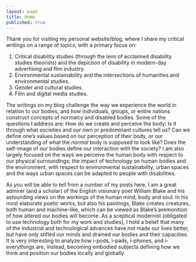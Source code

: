 ```yaml
---
layout: page
title: Home
published: true
---
```


<span class="versal t9">T</span>hank you for visiting my personal website/blog, where I share my critical writings on a range of topics, with a primary focus on:

1. Critical disability studies (through the lens of acclaimed disability studies theorists) and the depiction of disability in modern-day advertising and film industry.
2. Environmental sustainability and the intersections of humanities and environmental studies.
3. Gender and cultural studies.
4. Film and digital media studies.

The writings on my blog challenge the way we experience the world in relation to our bodies, and how individuals, groups, or entire nations construct concepts of normalcy and disabled bodies. Some of the questions I address are: How do we create and perceive the body: Is it through what societies and our own or predominant cultures tell us? Can we define one’s values based on our perception of their body, or our understanding of what the *normal* body is supposed to look like? Does the self-image of our bodies define our interaction with the society? I am also largely focused on the ways we perceive the human body with respect to our physical surroundings; the impact of technology on human bodies and the environment, with respect to environmental sustainability, urban spaces and the ways urban spaces can be adapted to people with disabilities.

As you will be able to tell from a number of my posts here, I am a great admirer (and a scholar) of the English visionary poet William Blake and his astounding views on the workings of the human mind, body and soul. In his most elaborate poetic works, but also his paintings, Blake creates creatures, both human and machine-like, which can be viewed as Blake’s premonition of how altered our bodies will become. As a sceptical modernist (obligated to use technology both for my work and studies), I hold a belief that many of the industrial and technological advances have not made our lives better, but have only stifled our minds and drained our bodies and their capacities. It is very interesting to analyze how i-pods, i-pads, i-phones, and i-everythings are, instead, becoming embodied subjects defining how we think and position our bodies locally and globally.
